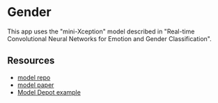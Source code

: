 # Gender
This app uses the "mini-Xception" model described in 
"Real-time Convolutional Neural Networks for Emotion and Gender Classification". 

## Resources
  * [model repo](https://github.com/oarriaga/face_classification)
  * [model paper](https://arxiv.org/abs/1710.07557)
  * [Model Depot example](https://modeldepot.io/harshsikka/gender-classification/overview)

